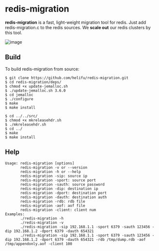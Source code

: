 # redis-migration

**redis-migration** is a fast, light-weight migration tool for redis. Just add redis-migration.c to the redis sources. We **scale out** our redis clusters by this tool.

![image](http://nos.netease.com/knowledge/2c39da89-5b57-4c8c-905a-ed10347bbc76)
## Build

To build redis-migration from source:

    $ git clone https://github.com/helifu/redis-migration.git
    $ cd redis-migration/deps/
    $ chmod +x update-jemalloc.sh
    $ ./update-jemalloc.sh 3.6.0
    $ cd jemalloc
    $ ./configure
    $ make
    $ make install

    $ cd ../../src/
    $ chmod +x mkreleasehdr.sh
    $ ./mkreleasehdr.sh
    $ cd ../
    $ make
    $ make install

## Help

    Usage: redis-migration [options]
           redis-migration -v or --version
           redis-migration -h or --help
           redis-migration -sip: source ip
           redis-migration -sport: source port
           redis-migration -sauth: source password
           redis-migration -dip: destination ip
           redis-migration -dport: destination port
           redis-migration -dauth: destination auth
           redis-migration -rdb: rdb file
           redis-migration -aof: aof file
           redis-migration -client: client num
    Examples:
           ./redis-migration -h
           ./redis-migration -v
           ./redis-migration -sip 192.168.1.1 -sport 6379 -sauth 123456 -dip 192.168.1.2 -dport 6379 -dauth 654321
           ./redis-migration -sip 192.168.1.1 -sport 6379 -sauth 123456 -dip 192.168.1.2 -dport 6379 -dauth 654321 -rdb /tmp/dump.rdb -aof /tmp/appendonly.aof -client 100
